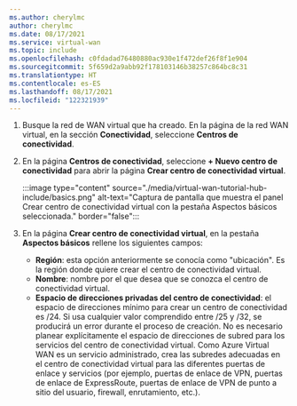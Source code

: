 ```yaml
---
ms.author: cherylmc
author: cherylmc
ms.date: 08/17/2021
ms.service: virtual-wan
ms.topic: include
ms.openlocfilehash: c0fdadad76480880ac930e1f472def26f8f1e904
ms.sourcegitcommit: 5f659d2a9abb92f178103146b38257c864bc8c31
ms.translationtype: HT
ms.contentlocale: es-ES
ms.lasthandoff: 08/17/2021
ms.locfileid: "122321939"
---
```

1. Busque la red de WAN virtual que ha creado. En la página de la red WAN virtual, en la sección **Conectividad**, seleccione **Centros de conectividad**.
1. En la página **Centros de conectividad**, seleccione **+ Nuevo centro de conectividad** para abrir la página **Crear centro de conectividad virtual**.

   :::image type="content" source="./media/virtual-wan-tutorial-hub-include/basics.png" alt-text="Captura de pantalla que muestra el panel Crear centro de conectividad virtual con la pestaña Aspectos básicos seleccionada." border="false":::
1. En la página **Crear centro de conectividad virtual**, en la pestaña **Aspectos básicos** rellene los siguientes campos:

   * **Región**: esta opción anteriormente se conocía como "ubicación". Es la región donde quiere crear el centro de conectividad virtual.
   * **Nombre**: nombre por el que desea que se conozca el centro de conectividad virtual.
   * **Espacio de direcciones privadas del centro de conectividad**: el espacio de direcciones mínimo para crear un centro de conectividad es /24. Si usa cualquier valor comprendido entre /25 y /32, se producirá un error durante el proceso de creación. No es necesario planear explícitamente el espacio de direcciones de subred para los servicios del centro de conectividad virtual. Como Azure Virtual WAN es un servicio administrado, crea las subredes adecuadas en el centro de conectividad virtual para las diferentes puertas de enlace y servicios (por ejemplo, puertas de enlace de VPN, puertas de enlace de ExpressRoute, puertas de enlace de VPN de punto a sitio del usuario, firewall, enrutamiento, etc.).
